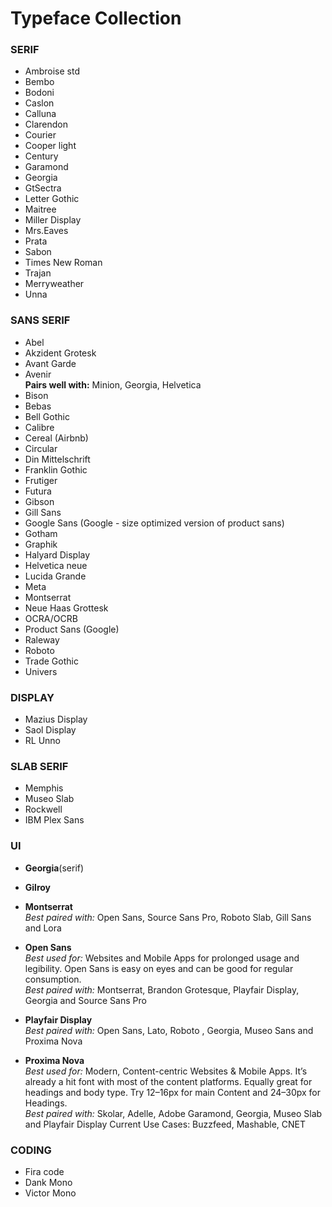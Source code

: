 # Typeface Collection


### SERIF
* Ambroise std
* Bembo
* Bodoni
* Caslon
* Calluna
* Clarendon
* Courier
* Cooper light
* Century
* Garamond
* Georgia
* GtSectra
* Letter Gothic
* Maitree
* Miller Display
* Mrs.Eaves
* Prata
* Sabon
* Times New Roman
* Trajan
* Merryweather
* Unna

### SANS SERIF

* Abel
* Akzident Grotesk
* Avant Garde
* Avenir<br>
  __Pairs well with:__ Minion, Georgia, Helvetica
* Bison
* Bebas
* Bell Gothic
* Calibre
* Cereal (Airbnb)
* Circular
* Din Mittelschrift
* Franklin Gothic
* Frutiger
* Futura
* Gibson
* Gill Sans
* Google Sans (Google - size optimized version of product sans)
* Gotham
* Graphik
* Halyard Display
* Helvetica neue
* Lucida Grande
* Meta
* Montserrat
* Neue Haas Grottesk
* OCRA/OCRB
* Product Sans (Google)
* Raleway
* Roboto
* Trade Gothic
* Univers

### DISPLAY
* Mazius Display
* Saol Display
* RL Unno


### SLAB SERIF

* Memphis
* Museo Slab
* Rockwell
* IBM Plex Sans


### UI
* __Georgia__(serif)<br>

* __Gilroy__<br>

* __Montserrat__<br>
    _Best paired with:_ Open Sans, Source Sans Pro, Roboto Slab, Gill Sans and Lora

* __Open Sans__<br>
    _Best used for:_ Websites and Mobile Apps for prolonged usage and legibility.
    Open Sans is easy on eyes and can be good for regular consumption.<br>
    _Best paired with:_ Montserrat, Brandon Grotesque, Playfair Display, Georgia and Source Sans Pro

* __Playfair Display__<br>
    _Best paired with:_ Open Sans, Lato, Roboto , Georgia, Museo Sans and Proxima Nova

* __Proxima Nova__<br>
    _Best used for:_ Modern, Content-centric Websites & Mobile Apps. It’s already a hit font with most of the content platforms. Equally great for headings and body type. Try 12–16px for main Content and 24–30px for Headings.<br>
    _Best paired with:_ Skolar, Adelle, Adobe Garamond, Georgia, Museo Slab and Playfair Display
    Current Use Cases: Buzzfeed, Mashable, CNET

### CODING

* Fira code
* Dank Mono
* Victor Mono



